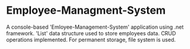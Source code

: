 # Employee-Managment-System
A console-based 'Emloyee-Management-System' application using .net framework. 
'List' data structure used to store employees data.
CRUD operations implemented.
For permanent storage, file system is used. 

